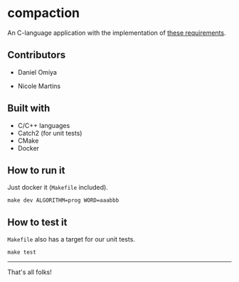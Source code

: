 # compaction

An C-language application with the implementation of [these requirements](docs/EP___Alg1.pdf).

## Contributors

- Daniel Omiya

- Nicole Martins

## Built with

- C/C++ languages
- Catch2 (for unit tests)
- CMake
- Docker

## How to run it

Just docker it (`Makefile` included).

    make dev ALGORITHM=prog WORD=aaabbb

## How to test it

`Makefile` also has a target for our unit tests.

    make test

---

That's all folks!
